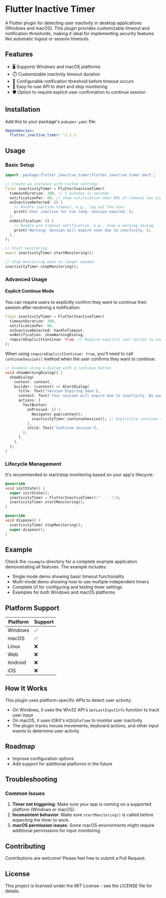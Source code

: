 # Flutter Inactive Timer

A Flutter plugin for detecting user inactivity in desktop applications (Windows and macOS). This plugin provides customizable timeout and notification thresholds, making it ideal for implementing security features like automatic logout or session timeouts.

## Features
 
- 🖥️ Supports Windows and macOS platforms
- ⏱️ Customizable inactivity timeout duration
- 🔔 Configurable notification threshold before timeout occurs
- 🔄 Easy-to-use API to start and stop monitoring
- 🛡️ Option to require explicit user confirmation to continue session

## Installation

Add this to your package's `pubspec.yaml` file:

```yaml
dependencies:
  flutter_inactive_timer: ^1.1.1
```

## Usage

### Basic Setup

```dart
import 'package:flutter_inactive_timer/flutter_inactive_timer.dart';

// Create an instance with custom settings
final inactivityTimer = FlutterInactiveTimer(
  timeoutDuration: 300, // 5 minutes in seconds
  notificationPer: 80, // Show notification when 80% of timeout has elapsed
  onInactiveDetected: () {
    // Handle inactive timeout, e.g., log out the user
    print('User inactive for too long. Session expired.');
  },
  onNotification: () {
    // Handle pre-timeout notification, e.g., show a warning dialog
    print('Warning: Session will expire soon due to inactivity.');
  },
);

// Start monitoring
await inactivityTimer.startMonitoring();

// Stop monitoring when no longer needed
inactivityTimer.stopMonitoring();
```

### Advanced Usage

#### Explicit Continue Mode

You can require users to explicitly confirm they want to continue their session after receiving a notification:

```dart
final inactivityTimer = FlutterInactiveTimer(
  timeoutDuration: 300,
  notificationPer: 80,
  onInactiveDetected: handleTimeout,
  onNotification: showWarningDialog,
  requireExplicitContinue: true, // Require explicit user action to continue
);
```

When using `requireExplicitContinue: true`, you'll need to call `continueSession()` method when the user confirms they want to continue:

```dart
// Example using a dialog with a continue button
void showWarningDialog() {
  showDialog(
    context: context,
    builder: (context) => AlertDialog(
      title: Text('Session Expiring Soon'),
      content: Text('Your session will expire due to inactivity. Do you want to continue?'),
      actions: [
        TextButton(
          onPressed: () {
            Navigator.pop(context);
            inactivityTimer.continueSession(); // Explicitly continue the session
          },
          child: Text('Continue Session'),
        ),
      ],
    ),
  );
}
```

### Lifecycle Management

It's recommended to start/stop monitoring based on your app's lifecycle:

```dart
@override
void initState() {
  super.initState();
  inactivityTimer = FlutterInactiveTimer(/* ... */);
  inactivityTimer.startMonitoring();
}

@override
void dispose() {
  inactivityTimer.stopMonitoring();
  super.dispose();
}
```

## Example

Check the `/example` directory for a complete example application demonstrating all features. The example includes:

- Single mode demo showing basic timeout functionality
- Multi-mode demo showing how to use multiple independent timers
- Complete UI for configuring and testing timer settings
- Examples for both Windows and macOS platforms

## Platform Support

| Platform | Support |
|----------|---------|
| Windows  | ✅      |
| macOS    | ✅      |
| Linux    | ❌      |
| Web      | ❌      |
| Android  | ❌      |
| iOS      | ❌      |

## How It Works

This plugin uses platform-specific APIs to detect user activity:

- On Windows, it uses the Win32 API's `GetLastInputInfo` function to track user input
- On macOS, it uses IOKit's `HIDIdleTime` to monitor user inactivity
- The plugin tracks mouse movements, keyboard actions, and other input events to determine user activity

## Roadmap

- Improve configuration options
- Add support for additional platforms in the future

## Troubleshooting

### Common Issues

1. **Timer not triggering**: Make sure your app is running on a supported platform (Windows or macOS).
2. **Inconsistent behavior**: Make sure `startMonitoring()` is called before expecting the timer to work.
3. **macOS permission issues**: Some macOS environments might require additional permissions for input monitoring.

## Contributing

Contributions are welcome! Please feel free to submit a Pull Request.

## License

This project is licensed under the MIT License - see the LICENSE file for details.